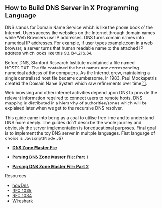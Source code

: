 ## How to Build DNS Server in X Programming Language

DNS stands for Domain Name Service which is like the phone book of the Internet. Users access the websites on the Internet through domain names while Web Browsers use IP addresses. DNS turns domain names into numerical IP addresses. For example, if user types example.com in a web browser, a server turns that human readable name to the attached IP address which looks like this 93.184.216.34.

 Before DNS, Stanford Research Institute maintained a file named HOSTS.TXT. The file contained the host names and corresponding numerical address of the computers. As the Internet grew, maintaining a single centralised host file became cumbersome. In 1983, Paul Mockapetris created the Domain Name System which saw refinements over time[\[1\]](https://en.wikipedia.org/wiki/Domain_Name_System#History).

Web browsing and other internet activities depend upon DNS to provide the relevant information required to connect users to remote hosts. DNS mapping is distributed in a hierarchy of authorities/zones which will be explained later when we get to the recursive DNS resolver.

This guide came into being as a goal to utilise free time and to understand DNS more deeply. The guides don't describe the whole journey and obviously the server implementation is for educational purposes. Final goal is to implement the toy DNS server in multiple languages. First language of choice is Javscript(Node JS)

- [**DNS Zone Master File**](https://engineerhead.github.io/dns-server/dns-zone-master-file-format) 

- [**Parsing DNS Zone Master File: Part 1**](https://engineerhead.github.io/dns-server/parsing-dns-master-zone-file-1)

- [**Parsing DNS Zone Master File: Part 2**](https://engineerhead.github.io/dns-server/parsing-dns-master-zone-file-2)


Resources

 - [howDns](https://github.com/howCodeORG/howDNS)
 - [RFC 1035](https://datatracker.ietf.org/doc/html/rfc1035)
 - [RFC 1034](https://datatracker.ietf.org/doc/html/rfc1034)
 - [Wireshark](http://wireshark.org)

